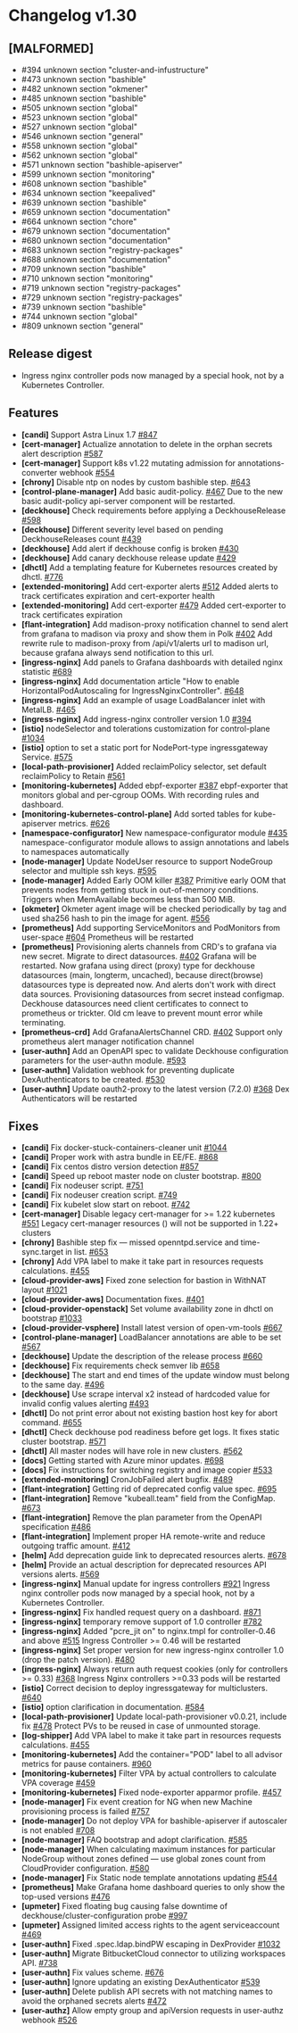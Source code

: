 # Changelog v1.30

## [MALFORMED]


 - #394 unknown section "cluster-and-infustructure"
 - #473 unknown section "bashible"
 - #482 unknown section "okmener"
 - #485 unknown section "bashible"
 - #505 unknown section "global"
 - #523 unknown section "global"
 - #527 unknown section "global"
 - #546 unknown section "general"
 - #558 unknown section "global"
 - #562 unknown section "global"
 - #571 unknown section "bashible-apiserver"
 - #599 unknown section "monitoring"
 - #608 unknown section "bashible"
 - #634 unknown section "keepalived"
 - #639 unknown section "bashible"
 - #659 unknown section "documentation"
 - #664 unknown section "chore"
 - #679 unknown section "documentation"
 - #680 unknown section "documentation"
 - #683 unknown section "registry-packages"
 - #688 unknown section "documentation"
 - #709 unknown section "bashible"
 - #710 unknown section "monitoring"
 - #719 unknown section "registry-packages"
 - #729 unknown section "registry-packages"
 - #739 unknown section "bashible"
 - #744 unknown section "global"
 - #809 unknown section "general"

## Release digest


 - Ingress nginx controller pods now managed by a special hook, not by a Kubernetes Controller.

## Features


 - **[candi]** Support Astra Linux 1.7 [#847](https://github.com/deckhouse/deckhouse/pull/847)
 - **[cert-manager]** Actualize annotation to delete in the orphan secrets alert description [#587](https://github.com/deckhouse/deckhouse/pull/587)
 - **[cert-manager]** Support k8s v1.22 mutating admission for annotations-converter webhook [#554](https://github.com/deckhouse/deckhouse/pull/554)
 - **[chrony]** Disable ntp on nodes by custom bashible step. [#643](https://github.com/deckhouse/deckhouse/pull/643)
 - **[control-plane-manager]** Add basic audit-policy. [#467](https://github.com/deckhouse/deckhouse/pull/467)
    Due to the new basic audit-policy api-server component will be restarted.
 - **[deckhouse]** Check requirements before applying a DeckhouseRelease [#598](https://github.com/deckhouse/deckhouse/pull/598)
 - **[deckhouse]** Different severity level based on pending DeckhouseReleases count [#439](https://github.com/deckhouse/deckhouse/pull/439)
 - **[deckhouse]** Add alert if deckhouse config is broken [#430](https://github.com/deckhouse/deckhouse/pull/430)
 - **[deckhouse]** Add canary deckhouse release update [#429](https://github.com/deckhouse/deckhouse/pull/429)
 - **[dhctl]** Add a templating feature for Kubernetes resources сreated by dhctl. [#776](https://github.com/deckhouse/deckhouse/pull/776)
 - **[extended-monitoring]** Add cert-exporter alerts [#512](https://github.com/deckhouse/deckhouse/pull/512)
    Added alerts to track certificates expiration and cert-exporter health
 - **[extended-monitoring]** Add cert-exporter [#479](https://github.com/deckhouse/deckhouse/pull/479)
    Added cert-exporter to track certificates expiration
 - **[flant-integration]** Add madison-proxy notification channel to send alert from grafana to madison via proxy and show them in Polk [#402](https://github.com/deckhouse/deckhouse/pull/402)
    Add rewrite rule to madison-proxy from /api/v1/alerts url to madison url, because grafana always send notification to this url.
 - **[ingress-nginx]** Add panels to Grafana dashboards with detailed nginx statistic [#689](https://github.com/deckhouse/deckhouse/pull/689)
 - **[ingress-nginx]** Add documentation article "How to enable HorizontalPodAutoscaling for IngressNginxController". [#648](https://github.com/deckhouse/deckhouse/pull/648)
 - **[ingress-nginx]** Add an example of usage LoadBalancer inlet with MetalLB. [#465](https://github.com/deckhouse/deckhouse/pull/465)
 - **[ingress-nginx]** Add ingress-nginx controller version 1.0 [#394](https://github.com/deckhouse/deckhouse/pull/394)
 - **[istio]** nodeSelector and tolerations customization for control-plane [#1034](https://github.com/deckhouse/deckhouse/pull/1034)
 - **[istio]**  option to set a static port for NodePort-type ingressgateway Service. [#575](https://github.com/deckhouse/deckhouse/pull/575)
 - **[local-path-provisioner]** Added reclaimPolicy selector, set default reclaimPolicy to Retain [#561](https://github.com/deckhouse/deckhouse/pull/561)
 - **[monitoring-kubernetes]** Added ebpf-exporter [#387](https://github.com/deckhouse/deckhouse/pull/387)
    ebpf-exporter that monitors global and per-cgroup OOMs. With recording rules and dashboard.
 - **[monitoring-kubernetes-control-plane]** Add sorted tables for kube-apiserver metrics. [#626](https://github.com/deckhouse/deckhouse/pull/626)
 - **[namespace-configurator]** New namespace-configurator module [#435](https://github.com/deckhouse/deckhouse/pull/435)
    namespace-configurator module allows to assign annotations and labels to namespaces automatically
 - **[node-manager]** Update NodeUser resource to support NodeGroup selector and multiple ssh keys. [#595](https://github.com/deckhouse/deckhouse/pull/595)
 - **[node-manager]** Added Early OOM killer [#387](https://github.com/deckhouse/deckhouse/pull/387)
    Primitive early OOM that prevents nodes from getting stuck in out-of-memory conditions. Triggers when MemAvailable becomes less than 500 MiB.
 - **[okmeter]** Okmeter agent image will be checked periodically by tag and used sha256 hash to pin the image for agent. [#556](https://github.com/deckhouse/deckhouse/pull/556)
 - **[prometheus]** Add supporting ServiceMonitors and PodMonitors from user-space [#604](https://github.com/deckhouse/deckhouse/pull/604)
    Prometheus will be restarted
 - **[prometheus]** Provisioning alerts channels from CRD's to grafana via new secret. Migrate to direct datasources. [#402](https://github.com/deckhouse/deckhouse/pull/402)
    Grafana will be restarted.
    Now grafana using direct (proxy) type for deckhouse datasources (main, longterm, uncached), because direct(browse) datasources type is depreated now. And alerts don't work with direct data sources.
    Provisioning datasources from secret instead configmap. Deckhouse datasources need client certificates to connect to  prometheus or trickter. Old cm leave to prevent mount error while terminating.
 - **[prometheus-crd]** Add GrafanaAlertsChannel CRD. [#402](https://github.com/deckhouse/deckhouse/pull/402)
    Support only prometheus alert manager notification channel
 - **[user-authn]** Add an OpenAPI spec to validate Deckhouse configuration parameters for the user-authn module. [#593](https://github.com/deckhouse/deckhouse/pull/593)
 - **[user-authn]** Validation webhook for preventing duplicate DexAuthenticators to be created. [#530](https://github.com/deckhouse/deckhouse/pull/530)
 - **[user-authn]** Update oauth2-proxy to the latest version (7.2.0) [#368](https://github.com/deckhouse/deckhouse/pull/368)
    Dex Authenticators will be restarted

## Fixes


 - **[candi]** Fix docker-stuck-containers-cleaner unit [#1044](https://github.com/deckhouse/deckhouse/pull/1044)
 - **[candi]** Proper work with astra bundle in EE/FE. [#868](https://github.com/deckhouse/deckhouse/pull/868)
 - **[candi]** Fix centos distro version detection [#857](https://github.com/deckhouse/deckhouse/pull/857)
 - **[candi]** Speed up reboot master node on cluster bootstrap. [#800](https://github.com/deckhouse/deckhouse/pull/800)
 - **[candi]** Fix nodeuser script. [#751](https://github.com/deckhouse/deckhouse/pull/751)
 - **[candi]** Fix nodeuser creation script. [#749](https://github.com/deckhouse/deckhouse/pull/749)
 - **[candi]** Fix kubelet slow start on reboot. [#742](https://github.com/deckhouse/deckhouse/pull/742)
 - **[cert-manager]** Disable legacy cert-manager for >= 1.22 kubernetes [#551](https://github.com/deckhouse/deckhouse/pull/551)
    Legacy cert-manager resources () will not be supported in 1.22+ clusters
 - **[chrony]** Bashible step fix — missed openntpd.service and time-sync.target in list. [#653](https://github.com/deckhouse/deckhouse/pull/653)
 - **[chrony]** Add VPA label  to make it take part in resources requests calculations. [#455](https://github.com/deckhouse/deckhouse/pull/455)
 - **[cloud-provider-aws]** Fixed zone selection for bastion in WithNAT layout [#1021](https://github.com/deckhouse/deckhouse/pull/1021)
 - **[cloud-provider-aws]** Documentation fixes. [#401](https://github.com/deckhouse/deckhouse/pull/401)
 - **[cloud-provider-openstack]** Set volume availability zone in dhctl on bootstrap [#1033](https://github.com/deckhouse/deckhouse/pull/1033)
 - **[cloud-provider-vsphere]** Install latest version of open-vm-tools [#667](https://github.com/deckhouse/deckhouse/pull/667)
 - **[control-plane-manager]** LoadBalancer annotations are able to be set [#567](https://github.com/deckhouse/deckhouse/pull/567)
 - **[deckhouse]** Update the description of the release process [#660](https://github.com/deckhouse/deckhouse/pull/660)
 - **[deckhouse]** Fix requirements check semver lib [#658](https://github.com/deckhouse/deckhouse/pull/658)
 - **[deckhouse]** The start and end times of the update window must belong to the same day. [#496](https://github.com/deckhouse/deckhouse/pull/496)
 - **[deckhouse]** Use scrape interval x2 instead of hardcoded value for invalid config values alerting [#493](https://github.com/deckhouse/deckhouse/pull/493)
 - **[dhctl]** Do not print error about not existing bastion host key for abort command. [#655](https://github.com/deckhouse/deckhouse/pull/655)
 - **[dhctl]** Check deckhouse pod readiness before get logs. It fixes static cluster bootstrap. [#571](https://github.com/deckhouse/deckhouse/pull/571)
 - **[dhctl]** All master nodes will have  role in new clusters. [#562](https://github.com/deckhouse/deckhouse/pull/562)
 - **[docs]** Getting started with Azure minor updates. [#698](https://github.com/deckhouse/deckhouse/pull/698)
 - **[docs]** Fix instructions for switching registry and image copier [#533](https://github.com/deckhouse/deckhouse/pull/533)
 - **[extended-monitoring]** CronJobFailed alert bugfix. [#489](https://github.com/deckhouse/deckhouse/pull/489)
 - **[flant-integration]** Getting rid of deprecated  config value spec. [#695](https://github.com/deckhouse/deckhouse/pull/695)
 - **[flant-integration]** Remove "kubeall.team" field from the  ConfigMap. [#673](https://github.com/deckhouse/deckhouse/pull/673)
 - **[flant-integration]** Remove the plan parameter from the OpenAPI specification [#486](https://github.com/deckhouse/deckhouse/pull/486)
 - **[flant-integration]** Implement proper HA remote-write and reduce outgoing traffic amount. [#412](https://github.com/deckhouse/deckhouse/pull/412)
 - **[helm]** Add deprecation guide link to deprecated resources alerts. [#678](https://github.com/deckhouse/deckhouse/pull/678)
 - **[helm]** Provide an actual description for deprecated resources API versions alerts. [#569](https://github.com/deckhouse/deckhouse/pull/569)
 - **[ingress-nginx]** Manual update for ingress controllers [#921](https://github.com/deckhouse/deckhouse/pull/921)
    Ingress nginx controller pods now managed by a special hook, not by a Kubernetes Controller.
 - **[ingress-nginx]** Fix handled request query on a dashboard. [#871](https://github.com/deckhouse/deckhouse/pull/871)
 - **[ingress-nginx]** temporary remove support of 1.0 controller [#782](https://github.com/deckhouse/deckhouse/pull/782)
 - **[ingress-nginx]** Added "pcre_jit on" to nginx.tmpl for controller-0.46 and above [#515](https://github.com/deckhouse/deckhouse/pull/515)
    Ingress Controller >= 0.46 will be restarted
 - **[ingress-nginx]** Set proper version for new ingress-nginx controller 1.0 (drop the patch version). [#480](https://github.com/deckhouse/deckhouse/pull/480)
 - **[ingress-nginx]** Always return auth request cookies (only for controllers >= 0.33) [#368](https://github.com/deckhouse/deckhouse/pull/368)
    Ingress Nginx controllers >=0.33 pods will be restarted
 - **[istio]** Correct decision to deploy ingressgateway for multiclusters. [#640](https://github.com/deckhouse/deckhouse/pull/640)
 - **[istio]**  option clarification in documentation. [#584](https://github.com/deckhouse/deckhouse/pull/584)
 - **[local-path-provisioner]** Update local-path-provisioner v0.0.21, include fix [#478](https://github.com/deckhouse/deckhouse/pull/478)
    Protect PVs to be reused in case of unmounted storage.
 - **[log-shipper]** Add VPA label  to make it take part in resources requests calculations. [#455](https://github.com/deckhouse/deckhouse/pull/455)
 - **[monitoring-kubernetes]** Add the container="POD" label to all advisor metrics for pause containers. [#960](https://github.com/deckhouse/deckhouse/pull/960)
 - **[monitoring-kubernetes]** Filter VPA by actual controllers to calculate VPA coverage [#459](https://github.com/deckhouse/deckhouse/pull/459)
 - **[monitoring-kubernetes]** Fixed node-exporter apparmor profile. [#457](https://github.com/deckhouse/deckhouse/pull/457)
 - **[node-manager]** Fix event creation for NG when new Machine provisioning process is failed [#757](https://github.com/deckhouse/deckhouse/pull/757)
 - **[node-manager]** Do not deploy VPA for bashible-apiserver if autoscaler is not enabled [#708](https://github.com/deckhouse/deckhouse/pull/708)
 - **[node-manager]** FAQ bootstrap and adopt clarification. [#585](https://github.com/deckhouse/deckhouse/pull/585)
 - **[node-manager]** When calculating maximum instances for particular NodeGroup without zones defined — use global zones count from CloudProvider configuration. [#580](https://github.com/deckhouse/deckhouse/pull/580)
 - **[node-manager]** Fix Static node template annotations updating [#544](https://github.com/deckhouse/deckhouse/pull/544)
 - **[prometheus]** Make Grafana home dashboard queries to only show the top-used versions [#476](https://github.com/deckhouse/deckhouse/pull/476)
 - **[upmeter]** Fixed floating bug causing false downtime of deckhouse/cluster-configuration probe [#997](https://github.com/deckhouse/deckhouse/pull/997)
 - **[upmeter]** Assigned limited access rights to the agent serviceaccount [#469](https://github.com/deckhouse/deckhouse/pull/469)
 - **[user-authn]** Fixed .spec.ldap.bindPW escaping in DexProvider [#1032](https://github.com/deckhouse/deckhouse/pull/1032)
 - **[user-authn]** Migrate BitbucketCloud connector to utilizing workspaces API. [#738](https://github.com/deckhouse/deckhouse/pull/738)
 - **[user-authn]** Fix values scheme. [#676](https://github.com/deckhouse/deckhouse/pull/676)
 - **[user-authn]** Ignore updating an existing DexAuthenticator [#539](https://github.com/deckhouse/deckhouse/pull/539)
 - **[user-authn]** Delete publish API secrets with not matching names to avoid the orphaned secrets alerts [#472](https://github.com/deckhouse/deckhouse/pull/472)
 - **[user-authz]** Allow empty group and apiVersion requests in user-authz webhook [#526](https://github.com/deckhouse/deckhouse/pull/526)

